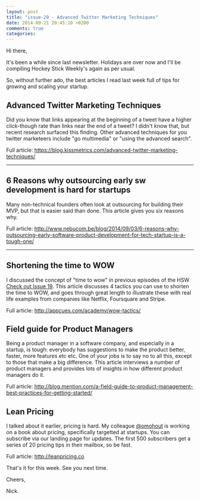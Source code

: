 ```yaml
---
layout: post
title: "issue-29 - Advanced Twitter Marketing Techniques"
date: 2014-09-21 20:45:10 +0200
comments: true
categories: 
---
```

Hi there,

It's been a while since last newsletter. Holidays are over now and I'll be compiling Hockey Stick Weekly's again as per usual.

So, without further ado, the best articles I read last week full of tips for growing and scaling your startup.

## Advanced Twitter Marketing Techniques

Did you know that links appearing at the beginning of a tweet have a higher click-though rate than links near the end of a tweet? I didn't know that, but recent research surfaced this finding.  Other advanced techniques for you twitter marketeers include "go multimedia" or "using the advanced search". 

Full article: https://blog.kissmetrics.com/advanced-twitter-marketing-techniques/
<hr>

## 6 Reasons why outsourcing early sw development is hard for startups
Many non-technical founders often look at outsourcing for building their MVP, but that is easier said than done. This article gives you six reasons why.

Full article: http://www.nebucom.be/blog/2014/09/03/6-reasons-why-outsourcing-early-software-product-development-for-tech-startup-is-a-tough-one/
<hr>

## Shortening the time to WOW
I discussed the concept of "time to wow" in previous episodes of the HSW [Check out Issue 19](http://hockeystickweekly.com/blog/2014/04/21/issue-19/). This article discusses 4 tactics you can use to shorten the time to WOW, and goes through great length to illustrate these with real life examples from companies like Netflix, Foursquare and Stripe.

Full article: http://appcues.com/academy/wow-tactics/

## Field guide for Product Managers
Being a product manager in a software company, and especially in a startup, is tough: everybody has suggestions to make the product better, faster, more features etc etc. One of your jobs is to say no to all this, except to those that make a big difference. This article interviews a number of product managers and provides lots of insights in how different product managers do it.

Full article: http://blog.mention.com/a-field-guide-to-product-management-best-practices-for-getting-started/

## Lean Pricing
I talked about it earlier, pricing is hard. My colleague [@omohout](https://twitter.com/intent/user?screen_name=omohout) is working on a book about pricing, specifically targetted at startups. You can subscribe via our landing page for updates. The first 500 subscribers get a series of 20 pricing tips in their mailbox, so be fast.

Full article: http://leanpricing.co

That's it for this week. See you next time.

Cheers,

Nick.